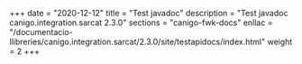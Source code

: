 +++
date        = "2020-12-12"
title       = "Test javadoc"
description = "Test javadoc canigo.integration.sarcat 2.3.0"
sections    = "canigo-fwk-docs"
enllac		= "/documentacio-llibreries/canigo.integration.sarcat/2.3.0/site/testapidocs/index.html"
weight		= 2
+++
